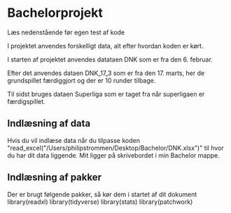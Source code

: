 # Bachelorprojekt
Læs nedenstående før egen test af kode

I projektet anvendes forskelligt data, alt efter hvordan koden er kørt.

I starten af projektet anvendes datataen DNK som er fra den 6. februar.

Efter det anvendes dataen DNK_17_3 som er fra den 17. marts, her de grundspillet færdiggjort og der er 10 runder tilbage.

Til sidst bruges dataen Superliga som er taget fra når superligaen er færdigspillet. 

## Indlæsning af data
Hvis du vil indlæse data når du tilpasse koden "read_excel("/Users/philipstrommen/Desktop/Bachelor/DNK.xlsx")" til hvor du har dit data liggende. Mit ligger på skrivebordet i min Bachelor mappe. 

## Indlæsning af pakker
Der er brugt følgende pakker, så kør dem i startet af dit dokument
library(readxl)
library(tidyverse)
library(stats)
library(patchwork)

